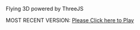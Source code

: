 Flying 3D powered by ThreeJS

MOST RECENT VERSION: [Please Click here to Play](https://rawcdn.githack.com/alperenbutun/Flying-3d/189b8a5/index.html)


